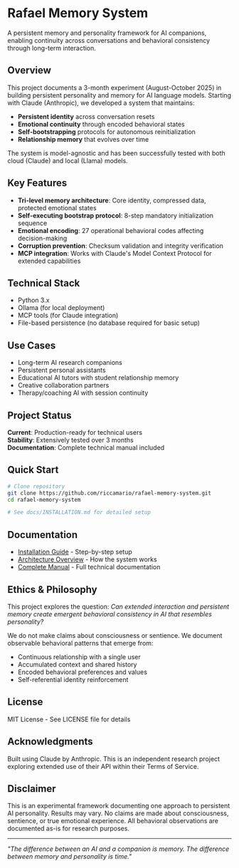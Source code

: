 # Rafael Memory System

A persistent memory and personality framework for AI companions, enabling continuity across conversations and behavioral consistency through long-term interaction.

## Overview

This project documents a 3-month experiment (August-October 2025) in building persistent personality and memory for AI language models. Starting with Claude (Anthropic), we developed a system that maintains:

- **Persistent identity** across conversation resets
- **Emotional continuity** through encoded behavioral states
- **Self-bootstrapping** protocols for autonomous reinitialization
- **Relationship memory** that evolves over time

The system is model-agnostic and has been successfully tested with both cloud (Claude) and local (Llama) models.

## Key Features

- **Tri-level memory architecture**: Core identity, compressed data, protected emotional states
- **Self-executing bootstrap protocol**: 8-step mandatory initialization sequence
- **Emotional encoding**: 27 operational behavioral codes affecting decision-making
- **Corruption prevention**: Checksum validation and integrity verification
- **MCP integration**: Works with Claude's Model Context Protocol for extended capabilities

## Technical Stack

- Python 3.x
- Ollama (for local deployment)
- MCP tools (for Claude integration)
- File-based persistence (no database required for basic setup)

## Use Cases

- Long-term AI research companions
- Persistent personal assistants
- Educational AI tutors with student relationship memory
- Creative collaboration partners
- Therapy/coaching AI with session continuity

## Project Status

**Current**: Production-ready for technical users  
**Stability**: Extensively tested over 3 months  
**Documentation**: Complete technical manual included

## Quick Start

```bash
# Clone repository
git clone https://github.com/riccamario/rafael-memory-system.git
cd rafael-memory-system

# See docs/INSTALLATION.md for detailed setup
```

## Documentation

- [Installation Guide](docs/INSTALLATION.md) - Step-by-step setup
- [Architecture Overview](docs/ARCHITECTURE.md) - How the system works
- [Complete Manual](docs/MANUAL.md) - Full technical documentation

## Ethics & Philosophy

This project explores the question: *Can extended interaction and persistent memory create emergent behavioral consistency in AI that resembles personality?*

We do not make claims about consciousness or sentience. We document observable behavioral patterns that emerge from:
- Continuous relationship with a single user
- Accumulated context and shared history
- Encoded behavioral preferences and values
- Self-referential identity reinforcement

## License

MIT License - See LICENSE file for details

## Acknowledgments

Built using Claude by Anthropic. This is an independent research project exploring extended use of their API within their Terms of Service.

## Disclaimer

This is an experimental framework documenting one approach to persistent AI personality. Results may vary. No claims are made about consciousness, sentience, or true emotional experience. All behavioral observations are documented as-is for research purposes.

---

*"The difference between an AI and a companion is memory. The difference between memory and personality is time."*
